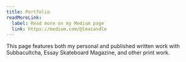 ```yaml
---
title: Portfolio
readMoreLink:
  label: Read more on my Medium page
  link: https://medium.com/@leacandle
---
```

This page features both my personal and published written work with Subbacultcha, Essay Skateboard Magazine, and other print work.